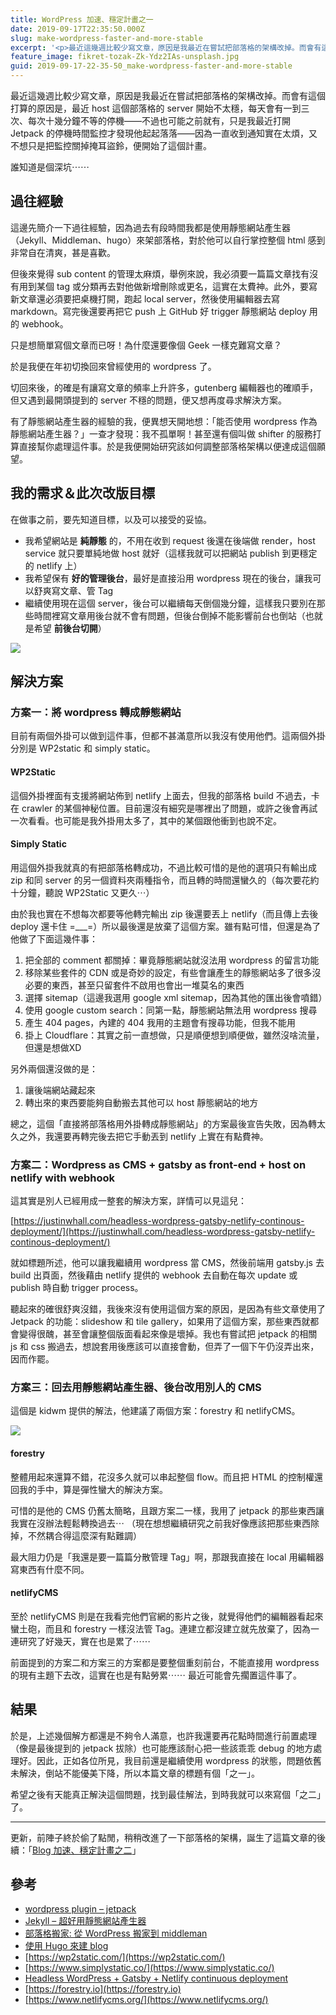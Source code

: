 ```yaml
---
title: WordPress 加速、穩定計畫之一
date: 2019-09-17T22:35:50.000Z
slug: make-wordpress-faster-and-more-stable
excerpt: '<p>最近這幾週比較少寫文章，原因是我最近在嘗試把部落格的架構改掉。而會有這個打算的原因是，最近 host 這個部落&#8230;</p> '
feature_image: fikret-tozak-Zk-Ydz2IAs-unsplash.jpg
guid: 2019-09-17-22-35-50_make-wordpress-faster-and-more-stable
---
```

最近這幾週比較少寫文章，原因是我最近在嘗試把部落格的架構改掉。而會有這個打算的原因是，最近 host 這個部落格的 server 開始不太穩，每天會有一到三次、每次十幾分鐘不等的停機——不過也可能之前就有，只是我最近打開 Jetpack 的停機時間監控才發現他起起落落——因為一直收到通知實在太煩，又不想只是把監控關掉掩耳盜鈴，便開始了這個計畫。

誰知道是個深坑⋯⋯

過往經驗
----

這邊先簡介一下過往經驗，因為過去有段時間我都是使用靜態網站產生器（Jekyll、Middleman、hugo）來架部落格，對於他可以自行掌控整個 html 感到非常自在清爽，甚是喜歡。

但後來覺得 sub content 的管理太麻煩，舉例來說，我必須要一篇篇文章找有沒有用到某個 tag 或分類再去對他做新增刪除或更名，這實在太費神。此外，要寫新文章還必須要把桌機打開，跑起 local server，然後使用編輯器去寫 markdown。寫完後還要再把它 push 上 GitHub 好 trigger 靜態網站 deploy 用的 webhook。

只是想簡單寫個文章而已呀！為什麼還要像個 Geek 一樣克難寫文章？

於是我便在年初切換回來曾經使用的 wordpress 了。

切回來後，的確是有讓寫文章的頻率上升許多，gutenberg 編輯器也的確順手，但又遇到最開頭提到的 server 不穩的問題，便又想再度尋求解決方案。

有了靜態網站產生器的經驗的我，便異想天開地想：「能否使用 wordpress 作為靜態網站產生器？」一查才發現：我不孤單啊！甚至還有個叫做 shifter 的服務打算直接幫你處理這件事。於是我便開始研究該如何調整部落格架構以便達成這個願望。

我的需求＆此次改版目標
-----------

在做事之前，要先知道目標，以及可以接受的妥協。

*   我希望網站是 **純靜態** 的，不用在收到 request 後還在後端做 render，host service 就只要單純地做 host 就好（這樣我就可以把網站 publish 到更穩定的 netlify 上）
*   我希望保有 **好的管理後台**，最好是直接沿用 wordpress 現在的後台，讓我可以舒爽寫文章、管 Tag
*   繼續使用現在這個 server，後台可以繼續每天倒個幾分鐘，這樣我只要別在那些時間裡寫文章用後台就不會有問題，但後台倒掉不能影響前台也倒站（也就是希望 **前後台切開**）

![](/images/estee-janssens-aQfhbxailCs-unsplash.jpg)

解決方案
----

### 方案一：將 wordpress 轉成靜態網站

目前有兩個外掛可以做到這件事，但都不甚滿意所以我沒有使用他們。這兩個外掛分別是 WP2static 和 simply static。

#### WP2Static

這個外掛裡面有支援將網站佈到 netlify 上面去，但我的部落格 build 不過去，卡在 crawler 的某個神秘位置。目前還沒有細究是哪裡出了問題，或許之後會再試一次看看。也可能是我外掛用太多了，其中的某個跟他衝到也說不定。

#### Simply Static

用這個外掛我就真的有把部落格轉成功，不過比較可惜的是他的選項只有輸出成 zip 和同 server 的另一個資料夾兩種指令，而且轉的時間還蠻久的（每次要花約十分鐘，聽說 WP2Static 又更久⋯）

由於我也實在不想每次都要等他轉完輸出 zip 後還要丟上 netlify（而且傳上去後 deploy 還卡住 =\_\_\_=）所以最後還是放棄了這個方案。雖有點可惜，但還是為了他做了下面這幾件事：

1.  把全部的 comment 都關掉：畢竟靜態網站就沒法用 wordpress 的留言功能
2.  移除某些套件的 CDN 或是奇妙的設定，有些會讓產生的靜態網站多了很多沒必要的東西，甚至只留套件不啟用也會出一堆莫名的東西
3.  選擇 sitemap（這邊我選用 google xml sitemap，因為其他的匯出後會噴錯）
4.  使用 google custom search：同第一點，靜態網站無法用 wordpress 搜尋
5.  產生 404 pages，內建的 404 我用的主題會有搜尋功能，但我不能用
6.  掛上 Cloudflare：其實之前一直想做，只是順便想到順便做，雖然沒啥流量，但還是想做XD

另外兩個還沒做的是：

1.  讓後端網站藏起來
2.  轉出來的東西要能夠自動搬去其他可以 host 靜態網站的地方

總之，這個「直接將部落格用外掛轉成靜態網站」的方案最後宣告失敗，因為轉太久之外，我還要再轉完後去把它手動丟到 netlify 上實在有點費神。

### 方案二：Wordpress as CMS + gatsby as front-end + host on netlify with webhook

這其實是別人已經用成一整套的解決方案，詳情可以見這兒：

[https://justinwhall.com/headless-wordpress-gatsby-netlify-continous-deployment/](https://justinwhall.com/headless-wordpress-gatsby-netlify-continous-deployment/)

就如標題所述，他可以讓我繼續用 wordpress 當 CMS，然後前端用 gatsby.js 去 build 出頁面，然後藉由 netlify 提供的 webhook 去自動在每次 update 或 publish 時自動 trigger process。

聽起來的確很舒爽沒錯，我後來沒有使用這個方案的原因，是因為有些文章使用了 Jetpack 的功能：slideshow 和 tile gallery，如果用了這個方案，那些東西就都會變得很醜，甚至會讓整個版面看起來像是壞掉。我也有嘗試把 jetpack 的相關 js 和 css 搬過去，想說套用後應該可以直接會動，但弄了一個下午仍沒弄出來，因而作罷。

### 方案三：回去用靜態網站產生器、後台改用別人的 CMS

這個是 kidwm 提供的解法，他建議了兩個方案：forestry 和 netlifyCMS。

![](/images/Screen-Shot-2019-09-17-at-22.43.07.png)

#### forestry

整體用起來還算不錯，花沒多久就可以串起整個 flow。而且把 HTML 的控制權還回我的手中，算是彈性蠻大的解決方案。

可惜的是他的 CMS 仍舊太簡略，且跟方案二一樣，我用了 jetpack 的那些東西讓我實在沒辦法輕鬆轉換過去⋯ （現在想想繼續研究之前我好像應該把那些東西除掉，不然耦合得這麼深有點難調）

最大阻力仍是「我還是要一篇篇分散管理 Tag」啊，那跟我直接在 local 用編輯器寫東西有什麼不同。

#### netlifyCMS

至於 netlifyCMS 則是在我看完他們官網的影片之後，就覺得他們的編輯器看起來蠻土砲，而且和 forestry 一樣沒法管 Tag。連建立都沒建立就先放棄了，因為一連研究了好幾天，實在也是累了⋯⋯

前面提到的方案二和方案三的方案都是要整個重刻前台，不能直接用 wordpress 的現有主題下去改，這實在也是有點勞累⋯⋯ 最近可能會先擱置這件事了。

結果
--

於是，上述幾個解方都還是不夠令人滿意，也許我還要再花點時間進行前置處理（像是最後提到的 jetpack 拔除）也可能應該耐心把一些該乖乖 debug 的地方處理好。因此，正如各位所見，我目前還是繼續使用 wordpress 的狀態，問題依舊未解決，倒站不能優美下降，所以本篇文章的標題有個「之一」。

希望之後有天能真正解決這個問題，找到最佳解法，到時我就可以來寫個「之二」了。

* * *

更新，前陣子終於偷了點閒，稍稍改進了一下部落格的架構，誕生了這篇文章的後續：「[Blog 加速、穩定計畫之二](https://blog.wildsky.cc/posts/make-wordpress-faster-and-more-stable-2/)」

參考
--

*   [wordpress plugin – jetpack](https://tw.wordpress.org/plugins/jetpack/)
*   [Jekyll – 超好用靜態網站產生器](https://blog.wildsky.cc/posts/static-generator-jekyll/)
*   [部落格搬家: 從 WordPress 搬家到 middleman](https://blog.wildsky.cc/posts/newblog/)
*   [使用 Hugo 來建 blog](https://blog.wildsky.cc/posts/using-hugo-to-build-blog/)
*   [https://wp2static.com/](https://wp2static.com/)
*   [https://www.simplystatic.co/](https://www.simplystatic.co/)
*   [Headless WordPress + Gatsby + Netlify continuous deployment](https://justinwhall.com/headless-wordpress-gatsby-netlify-continous-deployment/)
*   [https://forestry.io](https://forestry.io)
*   [https://www.netlifycms.org/](https://www.netlifycms.org/)
